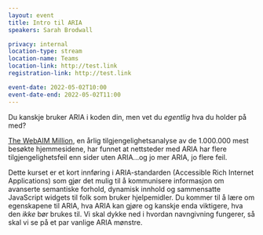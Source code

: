 ```yaml
---
layout: event
title: Intro til ARIA
speakers: Sarah Brodwall

privacy: internal
location-type: stream
location-name: Teams
location-link: http://test.link
registration-link: http://test.link

event-date: 2022-05-02T10:00
event-date-end: 2022-05-02T11:00
---
```

Du kanskje bruker ARIA i koden din, men vet du _egentlig_ hva du holder på med?

[The WebAIM Million](https://webaim.org/projects/million/), en årlig tilgjengelighetsanalyse av de 1.000.000 mest besøkte hjemmesidene, har funnet at nettsteder med ARIA har flere tilgjengelighetsfeil enn sider uten ARIA...og jo mer ARIA, jo flere feil.  

Dette kurset er et kort innføring i ARIA-standarden (Accessible Rich Internet Applications) som gjør det mulig til å kommunisere informasjon om avanserte semantiske forhold, dynamisk innhold og sammensatte JavaScript widgets til folk som bruker hjelpemidler.  Du kommer til å lære om egenskapene til ARIA, hva ARIA kan gjøre og kanskje enda viktigere, hva den _ikke_ bør brukes til.  Vi skal dykke ned i hvordan navngivning fungerer, så skal vi se på et par vanlige ARIA mønstre.
